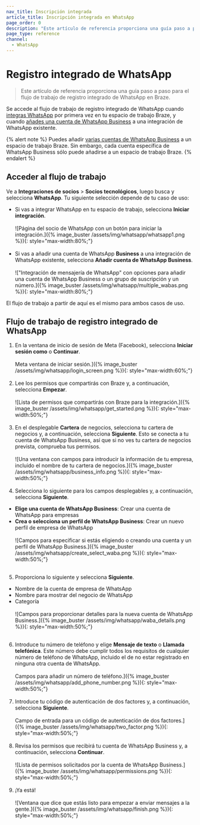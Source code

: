 ```yaml
---
nav_title: Inscripción integrada
article_title: Inscripción integrada en WhatsApp
page_order: 0
description: "Este artículo de referencia proporciona una guía paso a paso para el flujo de trabajo de registro integrado de WhatsApp en Braze."
page_type: reference
channel:
  - WhatsApp
---
```


# Registro integrado de WhatsApp

> Este artículo de referencia proporciona una guía paso a paso para el flujo de trabajo de registro integrado de WhatsApp en Braze.

Se accede al flujo de trabajo de registro integrado de WhatsApp cuando [integras WhatsApp]({{site.baseurl}}/user_guide/message_building_by_channel/whatsapp/overview/) por primera vez en tu espacio de trabajo Braze, y cuando [añades una cuenta de WhatsApp Business]({{site.baseurl}}/user_guide/message_building_by_channel/whatsapp/overview/multiple_subscription_groups/) a una integración de WhatsApp existente.

{% alert note %}
Puedes añadir [varias cuentas de WhatsApp Business](({{site.baseurl}}/user_guide/message_building_by_channel/whatsapp/overview/multiple_subscription_groups/)) a un espacio de trabajo Braze. Sin embargo, cada cuenta específica de WhatsApp Business sólo puede añadirse a un espacio de trabajo Braze.
{% endalert %}

## Acceder al flujo de trabajo

Ve a **Integraciones de socios** > **Socios tecnológicos**, luego busca y selecciona **WhatsApp**. Tu siguiente selección depende de tu caso de uso:

- Si vas a integrar WhatsApp en tu espacio de trabajo, selecciona **Iniciar integración**. <br><br>\![Página del socio de WhatsApp con un botón para iniciar la integración.]({% image_buster /assets/img/whatsapp/whatsapp1.png %}){: style="max-width:80%;"}<br><br>
- Si vas a añadir una cuenta de WhatsApp **Business** a una integración de WhatsApp existente, selecciona **Añadir cuenta de WhatsApp Business**. <br><br>\!["Integración de mensajería de WhatsApp" con opciones para añadir una cuenta de WhatsApp Business o un grupo de suscripción y un número.]({% image_buster /assets/img/whatsapp/multiple_wabas.png %}){: style="max-width:80%;"}

El flujo de trabajo a partir de aquí es el mismo para ambos casos de uso.

## Flujo de trabajo de registro integrado de WhatsApp

1. En la ventana de inicio de sesión de Meta (Facebook), selecciona **Iniciar sesión como** o **Continuar**. <br><br>Meta ventana de iniciar sesión.]({% image_buster /assets/img/whatsapp/login_screen.png %}){: style="max-width:60%;"}<br><br>
2. Lee los permisos que compartirás con Braze y, a continuación, selecciona **Empezar**. <br><br>\![Lista de permisos que compartirás con Braze para la integración.]({% image_buster /assets/img/whatsapp/get_started.png %}){: style="max-width:50%;"}<br><br>
3. En el desplegable **Cartera** de negocios, selecciona tu cartera de negocios y, a continuación, selecciona **Siguiente**. Esto se conecta a tu cuenta de WhatsApp Business, así que si no ves tu cartera de negocios prevista, comprueba tus permisos.<br><br>\![Una ventana con campos para introducir la información de tu empresa, incluido el nombre de tu cartera de negocios.]({% image_buster /assets/img/whatsapp/business_info.png %}){: style="max-width:50%;"}<br><br>
4. Selecciona lo siguiente para los campos desplegables y, a continuación, selecciona **Siguiente**.
- **Elige una cuenta de WhatsApp Business**: Crear una cuenta de WhatsApp para empresas
- **Crea o selecciona un perfil de WhatsApp Business**: Crear un nuevo perfil de empresa de WhatsApp <br><br>\![Campos para especificar si estás eligiendo o creando una cuenta y un perfil de WhatsApp Business.]({% image_buster /assets/img/whatsapp/create_select_waba.png %}){: style="max-width:50%;"}<br><br>
5. Proporciona lo siguiente y selecciona **Siguiente**.
- Nombre de la cuenta de empresa de WhatsApp
- Nombre para mostrar del negocio de WhatsApp
- Categoría <br><br>\![Campos para proporcionar detalles para la nueva cuenta de WhatsApp Business.]({% image_buster /assets/img/whatsapp/waba_details.png %}){: style="max-width:50%;"}<br><br>
6. Introduce tu número de teléfono y elige **Mensaje de texto** o **Llamada telefónica**. Este número debe cumplir todos los requisitos de cualquier número de teléfono de WhatsApp, incluido el de no estar registrado en ninguna otra cuenta de WhatsApp. <br><br>Campos para añadir un número de teléfono.]({% image_buster /assets/img/whatsapp/add_phone_number.png %}){: style="max-width:50%;"}<br><br>
7. Introduce tu código de autenticación de dos factores y, a continuación, selecciona **Siguiente**. <br><br>Campo de entrada para un código de autenticación de dos factores.]({% image_buster /assets/img/whatsapp/two_factor.png %}){: style="max-width:50%;"}<br><br>
8. Revisa los permisos que recibirá tu cuenta de WhatsApp Business y, a continuación, selecciona **Continuar**. <br><br>\![Lista de permisos solicitados por la cuenta de WhatsApp Business.]({% image_buster /assets/img/whatsapp/permissions.png %}){: style="max-width:50%;"}<br><br>
9. ¡Ya está! <br><br>\![Ventana que dice que estás listo para empezar a enviar mensajes a la gente.]({% image_buster /assets/img/whatsapp/finish.png %}){: style="max-width:50%;"}

